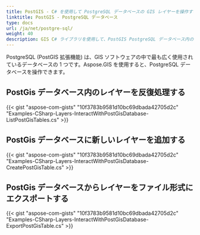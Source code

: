 ```yaml
---
title: PostGIS - C# を使用して PostgreSQL データベースの GIS レイヤーを操作する
linktitle: PostGIS - PostgreSQL データベース
type: docs
url: /ja/net/postgre-sql/
weight: 40
description: GIS C# ライブラリを使用して、PostGIS PostgreSQL データベース内のレイヤーを反復処理、追加、エクスポートできます。
---
```


PostgreSQL (PostGIS 拡張機能) は、GIS ソフトウェアの中で最も広く使用されているデータベースの 1 つです。Aspose.GIS を使用すると、PostgreSQL データベースを操作できます。

## **PostGis データベース内のレイヤーを反復処理する**
{{< gist "aspose-com-gists" "10f3783b9581d10bc69dbada42705d2c" "Examples-CSharp-Layers-InteractWithPostGisDatabase-ListPostGisTables.cs" >}}
## **PostGis データベースに新しいレイヤーを追加する**
{{< gist "aspose-com-gists" "10f3783b9581d10bc69dbada42705d2c" "Examples-CSharp-Layers-InteractWithPostGisDatabase-CreatePostGisTable.cs" >}}
## **PostGis データベースからレイヤーをファイル形式にエクスポートする**
{{< gist "aspose-com-gists" "10f3783b9581d10bc69dbada42705d2c" "Examples-CSharp-Layers-InteractWithPostGisDatabase-ExportPostGisTable.cs" >}}
